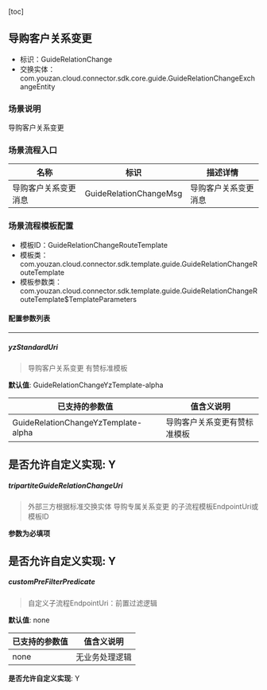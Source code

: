 [toc]

## 导购客户关系变更
- 标识：GuideRelationChange
- 交换实体：com.youzan.cloud.connector.sdk.core.guide.GuideRelationChangeExchangeEntity
### 场景说明
导购客户关系变更
### 场景流程入口

名称 | 标识 | 描述详情
---|---|---
导购客户关系变更消息 | GuideRelationChangeMsg | 导购客户关系变更消息

### 场景流程模板配置
- 模板ID：GuideRelationChangeRouteTemplate
- 模板类：com.youzan.cloud.connector.sdk.template.guide.GuideRelationChangeRouteTemplate
- 模板参数类：com.youzan.cloud.connector.sdk.template.guide.GuideRelationChangeRouteTemplate$TemplateParameters

#### 配置参数列表

---
##### yzStandardUri
> 导购客户关系变更 有赞标准模板

**默认值**: GuideRelationChangeYzTemplate-alpha

已支持的参数值 | 值含义说明
---|---
GuideRelationChangeYzTemplate-alpha | 导购客户关系变更有赞标准模板

**是否允许自定义实现**: Y
---
##### tripartiteGuideRelationChangeUri
> 外部三方根据标准交换实体 导购专属关系变更 的子流程模板EndpointUri或模板ID

**参数为必填项**


**是否允许自定义实现**: Y
---
##### customPreFilterPredicate
> 自定义子流程EndpointUri：前置过滤逻辑

**默认值**: none

已支持的参数值 | 值含义说明
---|---
none | 无业务处理逻辑

**是否允许自定义实现**: Y

